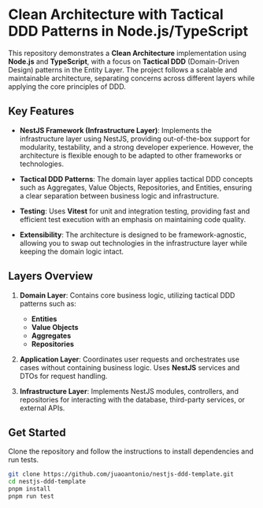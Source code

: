 # Clean Architecture with Tactical DDD Patterns in Node.js/TypeScript

This repository demonstrates a **Clean Architecture** implementation using **Node.js** and **TypeScript**, with a focus on **Tactical DDD** (Domain-Driven Design) patterns in the Entity Layer. The project follows a scalable and maintainable architecture, separating concerns across different layers while applying the core principles of DDD.

## Key Features

- **NestJS Framework (Infrastructure Layer)**: Implements the infrastructure layer using NestJS, providing out-of-the-box support for modularity, testability, and a strong developer experience. However, the architecture is flexible enough to be adapted to other frameworks or technologies.
  
- **Tactical DDD Patterns**: The domain layer applies tactical DDD concepts such as Aggregates, Value Objects, Repositories, and Entities, ensuring a clear separation between business logic and infrastructure.

- **Testing**: Uses **Vitest** for unit and integration testing, providing fast and efficient test execution with an emphasis on maintaining code quality.

- **Extensibility**: The architecture is designed to be framework-agnostic, allowing you to swap out technologies in the infrastructure layer while keeping the domain logic intact.

## Layers Overview

1. **Domain Layer**: Contains core business logic, utilizing tactical DDD patterns such as:
   - **Entities**
   - **Value Objects**
   - **Aggregates**
   - **Repositories**
  
2. **Application Layer**: Coordinates user requests and orchestrates use cases without containing business logic. Uses **NestJS** services and DTOs for request handling.

3. **Infrastructure Layer**: Implements NestJS modules, controllers, and repositories for interacting with the database, third-party services, or external APIs.

## Get Started

Clone the repository and follow the instructions to install dependencies and run tests.

```bash
git clone https://github.com/juaoantonio/nestjs-ddd-template.git
cd nestjs-ddd-template
pnpm install
pnpm run test
```
